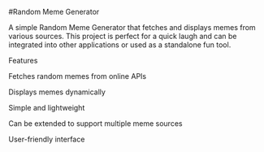 #Random Meme Generator

A simple Random Meme Generator that fetches and displays memes from various sources. This project is perfect for a quick laugh and can be integrated into other applications or used as a standalone fun tool.

Features

Fetches random memes from online APIs

Displays memes dynamically

Simple and lightweight

Can be extended to support multiple meme sources

User-friendly interface
